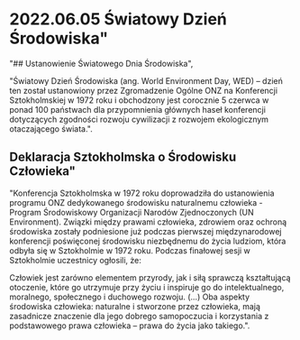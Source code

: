 # 2022.06.05 Światowy Dzień Środowiska"

 "## Ustanowienie Światowego Dnia Środowiska", 
 
 "Światowy Dzień Środowiska (ang. World Environment Day, WED) – dzień ten został ustanowiony przez Zgromadzenie Ogólne ONZ na Konferencji Sztokholmskiej w 1972 roku i obchodzony jest corocznie 5 czerwca w ponad 100 państwach dla przypomnienia głównych haseł konferencji dotyczących zgodności rozwoju cywilizacji z rozwojem ekologicznym otaczającego świata.".

## Deklaracja Sztokholmska o Środowisku Człowieka" 
"Konferencja Sztokholmska w 1972 roku doprowadziła do ustanowienia programu ONZ dedykowanego środowisku naturalnemu człowieka - Program Środowiskowy Organizacji Narodów Zjednoczonych (UN Environment). Związki między prawami człowieka, zdrowiem oraz ochroną środowiska zostały podniesione już podczas pierwszej międzynarodowej konferencji poświęconej środowisku niezbędnemu do życia ludziom, która odbyła się w Sztokholmie w 1972 roku. Podczas finałowej sesji w Sztokholmie uczestnicy ogłosili, że:

Człowiek jest zarówno elementem przyrody, jak i siłą sprawczą kształtującą otoczenie, które go utrzymuje przy życiu i inspiruje go do intelektualnego, moralnego, społecznego i duchowego rozwoju. (...) Oba aspekty środowiska człowieka: naturalne i stworzone przez człowieka, mają zasadnicze znaczenie dla jego dobrego samopoczucia i korzystania z podstawowego prawa człowieka – prawa do życia jako takiego.".

